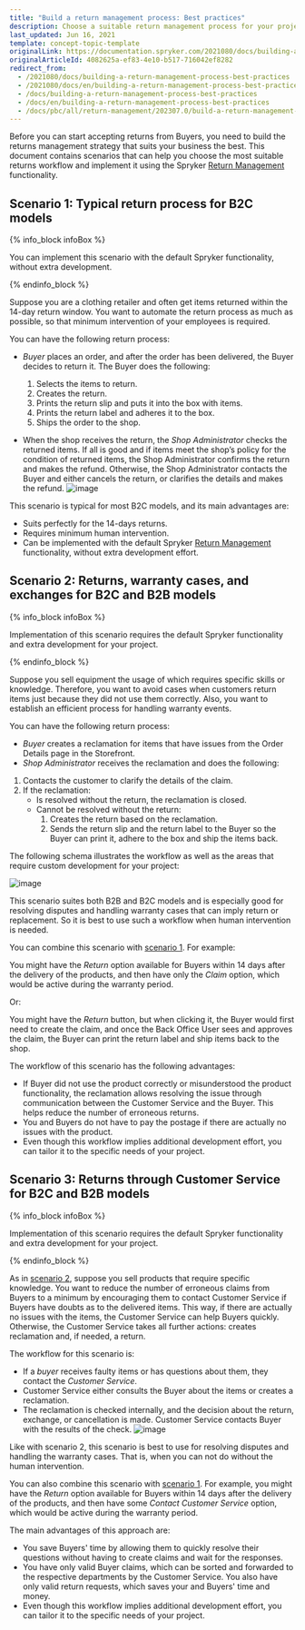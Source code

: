 ```yaml
---
title: "Build a return management process: Best practices"
description: Choose a suitable return management process for your project.
last_updated: Jun 16, 2021
template: concept-topic-template
originalLink: https://documentation.spryker.com/2021080/docs/building-a-return-management-process-best-practices
originalArticleId: 4082625a-ef83-4e10-b517-716042ef8282
redirect_from:
  - /2021080/docs/building-a-return-management-process-best-practices
  - /2021080/docs/en/building-a-return-management-process-best-practices
  - /docs/building-a-return-management-process-best-practices
  - /docs/en/building-a-return-management-process-best-practices
  - /docs/pbc/all/return-management/202307.0/build-a-return-management-process-best-practices.html
---
```


Before you can start accepting returns from Buyers, you need to build the returns management strategy that suits your business the best. This document contains scenarios that can help you choose the most suitable returns workflow and implement it using the Spryker [Return Management](/docs/pbc/all/return-management/{{page.version}}/marketplace/marketplace-return-management-feature-overview.html) functionality.

<a name="scenario1"></a>

## Scenario 1: Typical return process for B2C models

{% info_block infoBox %}

You can implement this scenario with the default Spryker functionality, without extra development.

{% endinfo_block %}

Suppose you are a clothing retailer and often get items returned within the 14-day return window. You want to automate the return process as much as possible, so that minimum intervention of your employees is required.

You can have the following return process:

* *Buyer* places an order, and after the order has been delivered, the Buyer decides to return it. The Buyer does the following:

    1. Selects the items to return.
    2. Creates the return.
    3. Prints the return slip and puts it into the box with items.
    4. Prints the return label and adheres it to the box.
    5. Ships the order to the shop.

* When the shop receives the return, the *Shop Administrator* checks the returned items. If all is good and if items meet the shop’s policy for the condition of returned items, the Shop Administrator confirms the return and makes the refund. Otherwise, the Shop Administrator contacts the Buyer and either cancels the return, or clarifies the details and makes the refund.
![image](https://confluence-connect.gliffy.net/embed/image/ceba5ea5-5ee2-4e8c-acce-65b64467421c.png?utm_medium=live&utm_source=custom)

This scenario is typical for most B2C models, and its main advantages are:

* Suits perfectly for the 14-days returns.
* Requires minimum human intervention.
* Can be implemented with the default Spryker [Return Management](/docs/pbc/all/return-management/{{page.version}}/marketplace/marketplace-return-management-feature-overview.html) functionality, without extra development effort.

<a name="scenario2"></a>

## Scenario 2: Returns, warranty cases, and exchanges for B2C and B2B models

{% info_block infoBox %}

Implementation of this scenario requires the default Spryker functionality and extra development for your project.

{% endinfo_block %}

Suppose you sell equipment the usage of which requires specific skills or knowledge. Therefore, you want to avoid cases when customers return items just because they did not use them correctly. Also, you want to establish an efficient process for handling warranty events.

You can have the following return process:

* *Buyer* creates a reclamation for items that have issues from the Order Details page in the Storefront.
* *Shop Administrator* receives the reclamation and does the following:
1. Contacts the customer to clarify the details of the claim.
2. If the reclamation:
    * Is resolved without the return, the reclamation is closed.
    * Cannot be resolved without the return:
        1. Creates the return based on the reclamation.
        2. Sends the return slip and the return label to the Buyer so the Buyer can print it, adhere to the box and ship the items back.

The following schema illustrates the workflow as well as the areas that require custom development for your project:

![image](https://confluence-connect.gliffy.net/embed/image/2599f923-6892-42bc-a867-e2b38bed5b2b.png?utm_medium=live&utm_source=custom)

This scenario suites both B2B and B2C models and is especially good for resolving disputes and handling warranty cases that can imply return or replacement. So it is best to use such a workflow when human intervention is needed.

You can combine this scenario with [scenario 1](#scenario1). For example:

You might have the *Return* option available for Buyers within 14 days after the delivery of the products, and then have only the *Claim* option, which would be active during the warranty period.

Or:

You might have the *Return* button, but when clicking it, the Buyer would first need to create the claim, and once the Back Office User sees and approves the claim, the Buyer can print the return label and ship items back to the shop.

The workflow of this scenario has the following advantages:

* If Buyer did not use the product correctly or misunderstood the product functionality, the reclamation allows resolving the issue through communication between the Customer Service and the Buyer. This helps reduce the number of erroneous returns.
* You and Buyers do not have to pay the postage if there are actually no issues with the product.
* Even though this workflow implies additional development effort, you can tailor it to the specific needs of your project.

## Scenario 3: Returns through Customer Service for B2C and B2B models

{% info_block infoBox %}

Implementation of this scenario requires the default Spryker functionality and extra development for your project.

{% endinfo_block %}

As in [scenario 2](#scenario2), suppose you sell products that require specific knowledge. You want to reduce the number of erroneous claims from Buyers to a minimum by encouraging them to contact Customer Service if Buyers have doubts as to the delivered items. This way, if there are actually no issues with the items, the Customer Service can help Buyers quickly. Otherwise, the Customer Service takes all further actions: creates reclamation and, if needed, a return.

The workflow for this scenario is:

* If a *buyer* receives faulty items or has questions about them, they contact the *Customer Service*.
* Customer Service either consults the Buyer about the items or creates a reclamation.
* The reclamation is checked internally, and the decision about the return, exchange, or cancellation is made. Customer Service contacts Buyer with the results of the check.
![image](https://confluence-connect.gliffy.net/embed/image/fbcca843-0c8c-4f85-8cd9-9d2cf20b68e2.png?utm_medium=live&utm_source=custom)

Like with scenario 2, this scenario is best to use for resolving disputes and handling the warranty cases. That is, when you can not do without the human intervention.

You can also combine this scenario with [scenario 1](#scenario1). For example, you might have the *Return* option available for Buyers within 14 days after the delivery of the products, and then have some *Contact Customer Service* option, which would be active during the warranty period.

The main advantages of this approach are:
* You save Buyers' time by allowing them to quickly resolve their questions without having to create claims and wait for the responses.
* You have only valid Buyer claims, which can be sorted and forwarded to the respective departments by the Customer Service. You also have only valid return requests, which saves your and Buyers' time and money.
* Even though this workflow implies additional development effort, you can tailor it to the specific needs of your project.
